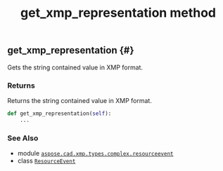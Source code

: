 ﻿---
title: get_xmp_representation method
second_title: Aspose.CAD for Python via .NET API References
description: 
type: docs
weight: 20
url: /aspose.cad.xmp.types.complex.resourceevent/resourceevent/get_xmp_representation/
is_root: false
---

## get_xmp_representation {#}

Gets the string contained value in XMP format.


### Returns 


Returns the string contained value in XMP format.


```python
def get_xmp_representation(self):
    ...
```





### See Also
* module [`aspose.cad.xmp.types.complex.resourceevent`](../../)
* class [`ResourceEvent`](/cad/python-net/aspose.cad.xmp.types.complex.resourceevent/resourceevent)
